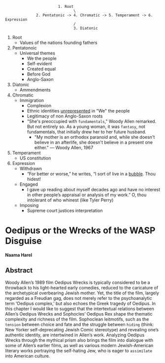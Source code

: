                             1. Root
                                   \
                  2. Pentatonic -> 4. Chromatic -> 5. Temperament -> 6. Expression
                                   /
                                   3. Diatonic


1. Root
   - Values of the nations founding fathers
2. Pentatonoic
   - Universal themes
      - We the people
      - Self-evident
      - Created equal
      - Before God
      - Anglo-Saxon
3. Diatonic
   - Ammendments
4. Chromatic
   - Immigration
      - Complexion
      - Ethnic identities [unrepresented](https://archive.nytimes.com/www.nytimes.com/books/first/m/meade-woody.html?simple=True) in "We" the people
      - Legitimacy of non Anglo-Saxon roots
      - "She's preoccupied with `fundamentals`," Woody Allen remarked. But not entirely so. As a young woman, it was `fantasy`, not fundamentals, that initially drew her to her future husband.
         - "My mother is an orthodox paranoid and, while she doesn't believe in an
afterlife, she doesn't believe in a present one either." — Woody Allen, 1967 
5. Temperament
   - US constitution
6. Expression
   - Withdrawn
      - “For better or worse,” he writes, “I sort of live in a [bubble](https://www.vulture.com/2020/04/woody-allen-apropos-of-nothing-review.html). Thou hidest!
   - Engaged
      - I gave up reading about myself decades ago and have no interest in other people’s appraisal or analysis of my work.” O, thou intolerant of who whinest (like Tyler Perry) 
   - Imposing
      - Supreme court justices interpretation

     
# Oedipus or the Wrecks of the WASP Disguise

#### Naama Harel 

## Abstract

Woody Allen’s 1989 film Oedipus Wrecks is typically considered to be a throwback to his light-hearted early comedies, reduced to the caricature of the archetypical overbearing Jewish mother. Yet, the title of the film, largely regarded as a Freudian gag, does not merely refer to the psychoanalytic term ‘Oedipus complex,’ but also echoes the Greek tragedy of Oedipus. In this chapter I would like to suggest that the intertextual relations between Allen’s Oedipus Wrecks and Sophocles’ Oedipus Rex shape the thematic complexity and richness of the film. Sophoclean leitmotifs, such as the `tension` between choice and fate and the struggle between `hiding` (think: New Yorker self-deprecating Jewish Comic stereotype) and revealing one’s authentic identity, are intertwined in Allen’s work. Analyzing Oedipus Wrecks through the mythical prism also brings the film into dialogue with some of Allen’s earlier films, as well as various modern Jewish-American literary works portraying the self-hating Jew, who is eager to `assimilate` into American culture.
 

